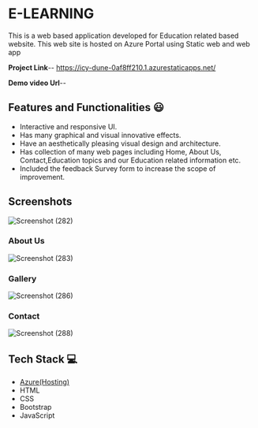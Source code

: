 # E-LEARNING
This is a web based application developed for Education related based website.
This web site is hosted on Azure Portal using Static web and web app

**Project Link**-- https://icy-dune-0af8ff210.1.azurestaticapps.net/

**Demo video Url**--

## Features and Functionalities 😃

- Interactive and responsive UI.
- Has many graphical and visual innovative effects.
- Have an aesthetically pleasing visual design and architecture.
- Has collection of many web pages including Home, About Us, Contact,Education topics and our Education related information etc.
- Included the feedback Survey form to increase the scope of improvement.

## Screenshots
![Screenshot (282)](https://user-images.githubusercontent.com/97373826/201477208-5d5e2ec8-c786-440a-adbb-27ae75003241.png)

### About Us 
![Screenshot (283)](https://user-images.githubusercontent.com/97373826/201477239-36014eff-4335-4ee8-998c-48834a1841c4.png)

### Gallery
![Screenshot (286)](https://user-images.githubusercontent.com/97373826/201477261-67aab7e9-9282-49c2-8e2c-d5e420d86016.png)

### Contact
![Screenshot (288)](https://user-images.githubusercontent.com/97373826/201477320-ddd357bc-1770-4363-9176-3f5e7ba2965d.png)

## Tech Stack 💻

- [Azure(Hosting)](https://azure.microsoft.com/en-in/features/azure-portal/)
- HTML
- CSS
- Bootstrap
- JavaScript
